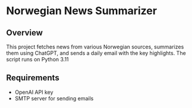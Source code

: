 # Norwegian News Summarizer
## Overview
This project fetches news from various Norwegian sources, summarizes them using ChatGPT, and sends a daily email with the key highlights. The script runs on Python 3.11

## Requirements
- OpenAI API key
- SMTP server for sending emails
